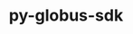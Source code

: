 ---
title: "py-globus-sdk"
layout: cache
categories: [package, develop]
meta: {"versions": ["3.25.0"], "compilers": ["gcc@=11.4.0", "gcc@=9.4.0", "oneapi@=2024.2.0"], "oss": ["ubuntu20.04", "ubuntu22.04"], "platforms": ["linux"], "targets": ["neoverse_v1", "neoverse_v2", "ppc64le", "x86_64_v3"], "stacks": ["e4s", "e4s-neoverse-v2", "e4s-neoverse_v1", "e4s-oneapi", "e4s-power", "root"], "num_specs": 35, "num_specs_by_stack": {"e4s-power": 7, "root": 35, "e4s-neoverse_v1": 7, "e4s-neoverse-v2": 7, "e4s": 7, "e4s-oneapi": 7}}
spec_details: [{"hash": "554zf53uzd4l74nng3tpq3vkaloge5pb", "compiler": "gcc@=9.4.0", "versions": ["3.25.0"], "os": "ubuntu20.04", "platform": "linux", "target": "ppc64le", "variants": ["build_system=python_pip"], "stacks": ["e4s-power", "root"], "size": "-", "tarball": "https://binaries.spack.io/develop/build_cache/linux-ubuntu20.04-ppc64le/gcc-9.4.0/py-globus-sdk-3.25.0/linux-ubuntu20.04-ppc64le-gcc-9.4.0-py-globus-sdk-3.25.0-554zf53uzd4l74nng3tpq3vkaloge5pb.spack"}, {"hash": "tgydtp6k7zdgzhfvchly5pc6ub4ihp5e", "compiler": "gcc@=9.4.0", "versions": ["3.25.0"], "os": "ubuntu20.04", "platform": "linux", "target": "ppc64le", "variants": ["build_system=python_pip"], "stacks": ["e4s-power", "root"], "size": "-", "tarball": "https://binaries.spack.io/develop/build_cache/linux-ubuntu20.04-ppc64le/gcc-9.4.0/py-globus-sdk-3.25.0/linux-ubuntu20.04-ppc64le-gcc-9.4.0-py-globus-sdk-3.25.0-tgydtp6k7zdgzhfvchly5pc6ub4ihp5e.spack"}, {"hash": "lmzcniq6qs7uzpqsso5oukekui3gtx6j", "compiler": "gcc@=9.4.0", "versions": ["3.25.0"], "os": "ubuntu20.04", "platform": "linux", "target": "ppc64le", "variants": ["build_system=python_pip"], "stacks": ["e4s-power", "root"], "size": "-", "tarball": "https://binaries.spack.io/develop/build_cache/linux-ubuntu20.04-ppc64le/gcc-9.4.0/py-globus-sdk-3.25.0/linux-ubuntu20.04-ppc64le-gcc-9.4.0-py-globus-sdk-3.25.0-lmzcniq6qs7uzpqsso5oukekui3gtx6j.spack"}, {"hash": "qxpctdnkfdhr7aqsjcn5lj7leb3ceapk", "compiler": "gcc@=9.4.0", "versions": ["3.25.0"], "os": "ubuntu20.04", "platform": "linux", "target": "ppc64le", "variants": ["build_system=python_pip"], "stacks": ["e4s-power", "root"], "size": "-", "tarball": "https://binaries.spack.io/develop/build_cache/linux-ubuntu20.04-ppc64le/gcc-9.4.0/py-globus-sdk-3.25.0/linux-ubuntu20.04-ppc64le-gcc-9.4.0-py-globus-sdk-3.25.0-qxpctdnkfdhr7aqsjcn5lj7leb3ceapk.spack"}, {"hash": "6y3hv7sejglmvkhqwcae34veqf34sw6i", "compiler": "gcc@=9.4.0", "versions": ["3.25.0"], "os": "ubuntu20.04", "platform": "linux", "target": "ppc64le", "variants": ["build_system=python_pip"], "stacks": ["e4s-power", "root"], "size": "-", "tarball": "https://binaries.spack.io/develop/build_cache/linux-ubuntu20.04-ppc64le/gcc-9.4.0/py-globus-sdk-3.25.0/linux-ubuntu20.04-ppc64le-gcc-9.4.0-py-globus-sdk-3.25.0-6y3hv7sejglmvkhqwcae34veqf34sw6i.spack"}, {"hash": "3d2354bfzeyaqm5htekopwrppalvl3vd", "compiler": "gcc@=9.4.0", "versions": ["3.25.0"], "os": "ubuntu20.04", "platform": "linux", "target": "ppc64le", "variants": ["build_system=python_pip"], "stacks": ["e4s-power", "root"], "size": "-", "tarball": "https://binaries.spack.io/develop/build_cache/linux-ubuntu20.04-ppc64le/gcc-9.4.0/py-globus-sdk-3.25.0/linux-ubuntu20.04-ppc64le-gcc-9.4.0-py-globus-sdk-3.25.0-3d2354bfzeyaqm5htekopwrppalvl3vd.spack"}, {"hash": "ftdxb4iw5xskpqieztwiicnspumafj57", "compiler": "gcc@=9.4.0", "versions": ["3.25.0"], "os": "ubuntu20.04", "platform": "linux", "target": "ppc64le", "variants": ["build_system=python_pip"], "stacks": ["e4s-power", "root"], "size": "-", "tarball": "https://binaries.spack.io/develop/build_cache/linux-ubuntu20.04-ppc64le/gcc-9.4.0/py-globus-sdk-3.25.0/linux-ubuntu20.04-ppc64le-gcc-9.4.0-py-globus-sdk-3.25.0-ftdxb4iw5xskpqieztwiicnspumafj57.spack"}, {"hash": "kstlhmh5ab5hxzgeum7c6tyyeyeycxct", "compiler": "gcc@=11.4.0", "versions": ["3.25.0"], "os": "ubuntu22.04", "platform": "linux", "target": "neoverse_v1", "variants": ["build_system=python_pip"], "stacks": ["e4s-neoverse_v1", "root"], "size": "-", "tarball": "https://binaries.spack.io/develop/build_cache/linux-ubuntu22.04-neoverse_v1/gcc-11.4.0/py-globus-sdk-3.25.0/linux-ubuntu22.04-neoverse_v1-gcc-11.4.0-py-globus-sdk-3.25.0-kstlhmh5ab5hxzgeum7c6tyyeyeycxct.spack"}, {"hash": "ewdtxqcz5ldbhnvptda4h3gjh4l4wfw5", "compiler": "gcc@=11.4.0", "versions": ["3.25.0"], "os": "ubuntu22.04", "platform": "linux", "target": "neoverse_v1", "variants": ["build_system=python_pip"], "stacks": ["e4s-neoverse_v1", "root"], "size": "-", "tarball": "https://binaries.spack.io/develop/build_cache/linux-ubuntu22.04-neoverse_v1/gcc-11.4.0/py-globus-sdk-3.25.0/linux-ubuntu22.04-neoverse_v1-gcc-11.4.0-py-globus-sdk-3.25.0-ewdtxqcz5ldbhnvptda4h3gjh4l4wfw5.spack"}, {"hash": "jhxjwgkn5tahlwehattsiny4m4xw7ort", "compiler": "gcc@=11.4.0", "versions": ["3.25.0"], "os": "ubuntu22.04", "platform": "linux", "target": "neoverse_v1", "variants": ["build_system=python_pip"], "stacks": ["e4s-neoverse_v1", "root"], "size": "-", "tarball": "https://binaries.spack.io/develop/build_cache/linux-ubuntu22.04-neoverse_v1/gcc-11.4.0/py-globus-sdk-3.25.0/linux-ubuntu22.04-neoverse_v1-gcc-11.4.0-py-globus-sdk-3.25.0-jhxjwgkn5tahlwehattsiny4m4xw7ort.spack"}, {"hash": "hb5ydijjzzcbw3gtzxnnvboywbcund6r", "compiler": "gcc@=11.4.0", "versions": ["3.25.0"], "os": "ubuntu22.04", "platform": "linux", "target": "neoverse_v1", "variants": ["build_system=python_pip"], "stacks": ["e4s-neoverse_v1", "root"], "size": "-", "tarball": "https://binaries.spack.io/develop/build_cache/linux-ubuntu22.04-neoverse_v1/gcc-11.4.0/py-globus-sdk-3.25.0/linux-ubuntu22.04-neoverse_v1-gcc-11.4.0-py-globus-sdk-3.25.0-hb5ydijjzzcbw3gtzxnnvboywbcund6r.spack"}, {"hash": "n2kc6hakvk2qj4aruefen6yqrpkjypkl", "compiler": "gcc@=11.4.0", "versions": ["3.25.0"], "os": "ubuntu22.04", "platform": "linux", "target": "neoverse_v1", "variants": ["build_system=python_pip"], "stacks": ["e4s-neoverse_v1", "root"], "size": "-", "tarball": "https://binaries.spack.io/develop/build_cache/linux-ubuntu22.04-neoverse_v1/gcc-11.4.0/py-globus-sdk-3.25.0/linux-ubuntu22.04-neoverse_v1-gcc-11.4.0-py-globus-sdk-3.25.0-n2kc6hakvk2qj4aruefen6yqrpkjypkl.spack"}, {"hash": "bh6norwcrhlo3tzmd6pnkcgy6iwwhsyh", "compiler": "gcc@=11.4.0", "versions": ["3.25.0"], "os": "ubuntu22.04", "platform": "linux", "target": "neoverse_v1", "variants": ["build_system=python_pip"], "stacks": ["e4s-neoverse_v1", "root"], "size": "-", "tarball": "https://binaries.spack.io/develop/build_cache/linux-ubuntu22.04-neoverse_v1/gcc-11.4.0/py-globus-sdk-3.25.0/linux-ubuntu22.04-neoverse_v1-gcc-11.4.0-py-globus-sdk-3.25.0-bh6norwcrhlo3tzmd6pnkcgy6iwwhsyh.spack"}, {"hash": "jfigxx6337bp2ulopaadlysbbttbgcip", "compiler": "gcc@=11.4.0", "versions": ["3.25.0"], "os": "ubuntu22.04", "platform": "linux", "target": "neoverse_v1", "variants": ["build_system=python_pip"], "stacks": ["e4s-neoverse_v1", "root"], "size": "-", "tarball": "https://binaries.spack.io/develop/build_cache/linux-ubuntu22.04-neoverse_v1/gcc-11.4.0/py-globus-sdk-3.25.0/linux-ubuntu22.04-neoverse_v1-gcc-11.4.0-py-globus-sdk-3.25.0-jfigxx6337bp2ulopaadlysbbttbgcip.spack"}, {"hash": "i4j72ll5s2vhzoff35cghfi23lwxmc5v", "compiler": "gcc@=11.4.0", "versions": ["3.25.0"], "os": "ubuntu22.04", "platform": "linux", "target": "neoverse_v2", "variants": ["build_system=python_pip"], "stacks": ["e4s-neoverse-v2", "root"], "size": "-", "tarball": "https://binaries.spack.io/develop/build_cache/linux-ubuntu22.04-neoverse_v2/gcc-11.4.0/py-globus-sdk-3.25.0/linux-ubuntu22.04-neoverse_v2-gcc-11.4.0-py-globus-sdk-3.25.0-i4j72ll5s2vhzoff35cghfi23lwxmc5v.spack"}, {"hash": "uasi43rzkj3namdj46s7rs3nzmbgofgv", "compiler": "gcc@=11.4.0", "versions": ["3.25.0"], "os": "ubuntu22.04", "platform": "linux", "target": "neoverse_v2", "variants": ["build_system=python_pip"], "stacks": ["e4s-neoverse-v2", "root"], "size": "-", "tarball": "https://binaries.spack.io/develop/build_cache/linux-ubuntu22.04-neoverse_v2/gcc-11.4.0/py-globus-sdk-3.25.0/linux-ubuntu22.04-neoverse_v2-gcc-11.4.0-py-globus-sdk-3.25.0-uasi43rzkj3namdj46s7rs3nzmbgofgv.spack"}, {"hash": "tkcu3li7bovmwp57ijuk5fotbtshpxem", "compiler": "gcc@=11.4.0", "versions": ["3.25.0"], "os": "ubuntu22.04", "platform": "linux", "target": "neoverse_v2", "variants": ["build_system=python_pip"], "stacks": ["e4s-neoverse-v2", "root"], "size": "-", "tarball": "https://binaries.spack.io/develop/build_cache/linux-ubuntu22.04-neoverse_v2/gcc-11.4.0/py-globus-sdk-3.25.0/linux-ubuntu22.04-neoverse_v2-gcc-11.4.0-py-globus-sdk-3.25.0-tkcu3li7bovmwp57ijuk5fotbtshpxem.spack"}, {"hash": "i767xnfk5mojlzedvxt627yfyufrn7zn", "compiler": "gcc@=11.4.0", "versions": ["3.25.0"], "os": "ubuntu22.04", "platform": "linux", "target": "neoverse_v2", "variants": ["build_system=python_pip"], "stacks": ["e4s-neoverse-v2", "root"], "size": "-", "tarball": "https://binaries.spack.io/develop/build_cache/linux-ubuntu22.04-neoverse_v2/gcc-11.4.0/py-globus-sdk-3.25.0/linux-ubuntu22.04-neoverse_v2-gcc-11.4.0-py-globus-sdk-3.25.0-i767xnfk5mojlzedvxt627yfyufrn7zn.spack"}, {"hash": "ojsoglvzk7mfqhm3wvjthriojjmfkn6c", "compiler": "gcc@=11.4.0", "versions": ["3.25.0"], "os": "ubuntu22.04", "platform": "linux", "target": "neoverse_v2", "variants": ["build_system=python_pip"], "stacks": ["e4s-neoverse-v2", "root"], "size": "-", "tarball": "https://binaries.spack.io/develop/build_cache/linux-ubuntu22.04-neoverse_v2/gcc-11.4.0/py-globus-sdk-3.25.0/linux-ubuntu22.04-neoverse_v2-gcc-11.4.0-py-globus-sdk-3.25.0-ojsoglvzk7mfqhm3wvjthriojjmfkn6c.spack"}, {"hash": "kvwedwmhb5udatnwm67ednawlxat7uo2", "compiler": "gcc@=11.4.0", "versions": ["3.25.0"], "os": "ubuntu22.04", "platform": "linux", "target": "neoverse_v2", "variants": ["build_system=python_pip"], "stacks": ["e4s-neoverse-v2", "root"], "size": "-", "tarball": "https://binaries.spack.io/develop/build_cache/linux-ubuntu22.04-neoverse_v2/gcc-11.4.0/py-globus-sdk-3.25.0/linux-ubuntu22.04-neoverse_v2-gcc-11.4.0-py-globus-sdk-3.25.0-kvwedwmhb5udatnwm67ednawlxat7uo2.spack"}, {"hash": "stf45wnsc7vxykbknsoaohzyrq2a6qsl", "compiler": "gcc@=11.4.0", "versions": ["3.25.0"], "os": "ubuntu22.04", "platform": "linux", "target": "neoverse_v2", "variants": ["build_system=python_pip"], "stacks": ["e4s-neoverse-v2", "root"], "size": "-", "tarball": "https://binaries.spack.io/develop/build_cache/linux-ubuntu22.04-neoverse_v2/gcc-11.4.0/py-globus-sdk-3.25.0/linux-ubuntu22.04-neoverse_v2-gcc-11.4.0-py-globus-sdk-3.25.0-stf45wnsc7vxykbknsoaohzyrq2a6qsl.spack"}, {"hash": "p7fymcngavagxce2ld6ttkwkff3mv5t2", "compiler": "gcc@=11.4.0", "versions": ["3.25.0"], "os": "ubuntu22.04", "platform": "linux", "target": "x86_64_v3", "variants": ["build_system=python_pip"], "stacks": ["e4s", "root"], "size": "-", "tarball": "https://binaries.spack.io/develop/build_cache/linux-ubuntu22.04-x86_64_v3/gcc-11.4.0/py-globus-sdk-3.25.0/linux-ubuntu22.04-x86_64_v3-gcc-11.4.0-py-globus-sdk-3.25.0-p7fymcngavagxce2ld6ttkwkff3mv5t2.spack"}, {"hash": "wjgpyjqupxkubhtuzwmpuqod2tlamhce", "compiler": "gcc@=11.4.0", "versions": ["3.25.0"], "os": "ubuntu22.04", "platform": "linux", "target": "x86_64_v3", "variants": ["build_system=python_pip"], "stacks": ["e4s", "root"], "size": "-", "tarball": "https://binaries.spack.io/develop/build_cache/linux-ubuntu22.04-x86_64_v3/gcc-11.4.0/py-globus-sdk-3.25.0/linux-ubuntu22.04-x86_64_v3-gcc-11.4.0-py-globus-sdk-3.25.0-wjgpyjqupxkubhtuzwmpuqod2tlamhce.spack"}, {"hash": "d2krmm7r4ckn5if2blphgmn2edpeghyf", "compiler": "gcc@=11.4.0", "versions": ["3.25.0"], "os": "ubuntu22.04", "platform": "linux", "target": "x86_64_v3", "variants": ["build_system=python_pip"], "stacks": ["e4s", "root"], "size": "-", "tarball": "https://binaries.spack.io/develop/build_cache/linux-ubuntu22.04-x86_64_v3/gcc-11.4.0/py-globus-sdk-3.25.0/linux-ubuntu22.04-x86_64_v3-gcc-11.4.0-py-globus-sdk-3.25.0-d2krmm7r4ckn5if2blphgmn2edpeghyf.spack"}, {"hash": "lfb6hoielwlyokqiu22t7vp6zffmujzn", "compiler": "gcc@=11.4.0", "versions": ["3.25.0"], "os": "ubuntu22.04", "platform": "linux", "target": "x86_64_v3", "variants": ["build_system=python_pip"], "stacks": ["e4s", "root"], "size": "-", "tarball": "https://binaries.spack.io/develop/build_cache/linux-ubuntu22.04-x86_64_v3/gcc-11.4.0/py-globus-sdk-3.25.0/linux-ubuntu22.04-x86_64_v3-gcc-11.4.0-py-globus-sdk-3.25.0-lfb6hoielwlyokqiu22t7vp6zffmujzn.spack"}, {"hash": "lj5wrj24p4dqnzxflwko5mlolvpleqgo", "compiler": "gcc@=11.4.0", "versions": ["3.25.0"], "os": "ubuntu22.04", "platform": "linux", "target": "x86_64_v3", "variants": ["build_system=python_pip"], "stacks": ["e4s", "root"], "size": "-", "tarball": "https://binaries.spack.io/develop/build_cache/linux-ubuntu22.04-x86_64_v3/gcc-11.4.0/py-globus-sdk-3.25.0/linux-ubuntu22.04-x86_64_v3-gcc-11.4.0-py-globus-sdk-3.25.0-lj5wrj24p4dqnzxflwko5mlolvpleqgo.spack"}, {"hash": "mveblfaba4gvf6lzk55znnyxtjkjfcet", "compiler": "gcc@=11.4.0", "versions": ["3.25.0"], "os": "ubuntu22.04", "platform": "linux", "target": "x86_64_v3", "variants": ["build_system=python_pip"], "stacks": ["e4s", "root"], "size": "-", "tarball": "https://binaries.spack.io/develop/build_cache/linux-ubuntu22.04-x86_64_v3/gcc-11.4.0/py-globus-sdk-3.25.0/linux-ubuntu22.04-x86_64_v3-gcc-11.4.0-py-globus-sdk-3.25.0-mveblfaba4gvf6lzk55znnyxtjkjfcet.spack"}, {"hash": "aq6w4s5omasnmyrqjmil7tuc5265hkkm", "compiler": "gcc@=11.4.0", "versions": ["3.25.0"], "os": "ubuntu22.04", "platform": "linux", "target": "x86_64_v3", "variants": ["build_system=python_pip"], "stacks": ["e4s", "root"], "size": "-", "tarball": "https://binaries.spack.io/develop/build_cache/linux-ubuntu22.04-x86_64_v3/gcc-11.4.0/py-globus-sdk-3.25.0/linux-ubuntu22.04-x86_64_v3-gcc-11.4.0-py-globus-sdk-3.25.0-aq6w4s5omasnmyrqjmil7tuc5265hkkm.spack"}, {"hash": "54zhwxlpciaral6la4i3ktj7tbsrzxxp", "compiler": "oneapi@=2024.2.0", "versions": ["3.25.0"], "os": "ubuntu22.04", "platform": "linux", "target": "x86_64_v3", "variants": ["build_system=python_pip"], "stacks": ["e4s-oneapi", "root"], "size": "-", "tarball": "https://binaries.spack.io/develop/build_cache/linux-ubuntu22.04-x86_64_v3/oneapi-2024.2.0/py-globus-sdk-3.25.0/linux-ubuntu22.04-x86_64_v3-oneapi-2024.2.0-py-globus-sdk-3.25.0-54zhwxlpciaral6la4i3ktj7tbsrzxxp.spack"}, {"hash": "xua44kv5mz4jodlojaba7qkiijeydyuu", "compiler": "oneapi@=2024.2.0", "versions": ["3.25.0"], "os": "ubuntu22.04", "platform": "linux", "target": "x86_64_v3", "variants": ["build_system=python_pip"], "stacks": ["e4s-oneapi", "root"], "size": "-", "tarball": "https://binaries.spack.io/develop/build_cache/linux-ubuntu22.04-x86_64_v3/oneapi-2024.2.0/py-globus-sdk-3.25.0/linux-ubuntu22.04-x86_64_v3-oneapi-2024.2.0-py-globus-sdk-3.25.0-xua44kv5mz4jodlojaba7qkiijeydyuu.spack"}, {"hash": "dsbnnzevox4cm2szuvns3lfvs4nhxay3", "compiler": "oneapi@=2024.2.0", "versions": ["3.25.0"], "os": "ubuntu22.04", "platform": "linux", "target": "x86_64_v3", "variants": ["build_system=python_pip"], "stacks": ["e4s-oneapi", "root"], "size": "-", "tarball": "https://binaries.spack.io/develop/build_cache/linux-ubuntu22.04-x86_64_v3/oneapi-2024.2.0/py-globus-sdk-3.25.0/linux-ubuntu22.04-x86_64_v3-oneapi-2024.2.0-py-globus-sdk-3.25.0-dsbnnzevox4cm2szuvns3lfvs4nhxay3.spack"}, {"hash": "d23xmdytih4vkdcyzjvwfhyy2bgoygtx", "compiler": "oneapi@=2024.2.0", "versions": ["3.25.0"], "os": "ubuntu22.04", "platform": "linux", "target": "x86_64_v3", "variants": ["build_system=python_pip"], "stacks": ["e4s-oneapi", "root"], "size": "-", "tarball": "https://binaries.spack.io/develop/build_cache/linux-ubuntu22.04-x86_64_v3/oneapi-2024.2.0/py-globus-sdk-3.25.0/linux-ubuntu22.04-x86_64_v3-oneapi-2024.2.0-py-globus-sdk-3.25.0-d23xmdytih4vkdcyzjvwfhyy2bgoygtx.spack"}, {"hash": "2pfisgvsixeo5kbtfo4nywi4lydeqdc6", "compiler": "oneapi@=2024.2.0", "versions": ["3.25.0"], "os": "ubuntu22.04", "platform": "linux", "target": "x86_64_v3", "variants": ["build_system=python_pip"], "stacks": ["e4s-oneapi", "root"], "size": "-", "tarball": "https://binaries.spack.io/develop/build_cache/linux-ubuntu22.04-x86_64_v3/oneapi-2024.2.0/py-globus-sdk-3.25.0/linux-ubuntu22.04-x86_64_v3-oneapi-2024.2.0-py-globus-sdk-3.25.0-2pfisgvsixeo5kbtfo4nywi4lydeqdc6.spack"}, {"hash": "7dw7bpfpd4rv2pbr4kcgsknkcm65wmtp", "compiler": "oneapi@=2024.2.0", "versions": ["3.25.0"], "os": "ubuntu22.04", "platform": "linux", "target": "x86_64_v3", "variants": ["build_system=python_pip"], "stacks": ["e4s-oneapi", "root"], "size": "-", "tarball": "https://binaries.spack.io/develop/build_cache/linux-ubuntu22.04-x86_64_v3/oneapi-2024.2.0/py-globus-sdk-3.25.0/linux-ubuntu22.04-x86_64_v3-oneapi-2024.2.0-py-globus-sdk-3.25.0-7dw7bpfpd4rv2pbr4kcgsknkcm65wmtp.spack"}, {"hash": "fr4og5x47bx4mbm7u4shc6lpkabbgmvl", "compiler": "oneapi@=2024.2.0", "versions": ["3.25.0"], "os": "ubuntu22.04", "platform": "linux", "target": "x86_64_v3", "variants": ["build_system=python_pip"], "stacks": ["e4s-oneapi", "root"], "size": "-", "tarball": "https://binaries.spack.io/develop/build_cache/linux-ubuntu22.04-x86_64_v3/oneapi-2024.2.0/py-globus-sdk-3.25.0/linux-ubuntu22.04-x86_64_v3-oneapi-2024.2.0-py-globus-sdk-3.25.0-fr4og5x47bx4mbm7u4shc6lpkabbgmvl.spack"}]
---
